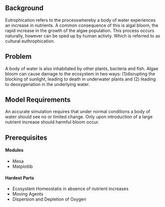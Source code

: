 
## Background
Eutrophication refers to the processwhereby a body of water experiences an increase in nutrients. A common consequence of this is algal bloom, the rapid increase in the growth of the algae population. This process occurs naturally, however can be sped up by human activty. Which is referred to as cultural euthrophication.

##  Problem
A body of water is also inhabitated by other plants, bacteria and fish. Algae bloom can cause damage to the ecosystem in two ways: (1)disrupting the blocking of sunlight, leading to death in underwater plants and (2) leading to deoxygenation in the underlying water. 


##  Model Requirements
An accurate simulation requires that under normal conditions a body of water should see no or limited change. Only upon introduction of a large nutrient increase should harmful bloom occur. 

##  Prerequisites
####  Modules
- Mesa
- Matplotlib
####  Hardest Parts
- Ecosystem Homeostatis in absence of nutrient increases
- Moving Agents
- Dispersion and Depletion of Oxygen
